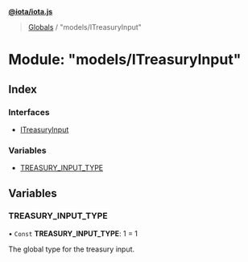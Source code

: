 **[@iota/iota.js](../README.md)**

> [Globals](../README.md) / "models/ITreasuryInput"

# Module: "models/ITreasuryInput"

## Index

### Interfaces

* [ITreasuryInput](../interfaces/_models_itreasuryinput_.itreasuryinput.md)

### Variables

* [TREASURY\_INPUT\_TYPE](_models_itreasuryinput_.md#treasury_input_type)

## Variables

### TREASURY\_INPUT\_TYPE

• `Const` **TREASURY\_INPUT\_TYPE**: 1 = 1

The global type for the treasury input.
